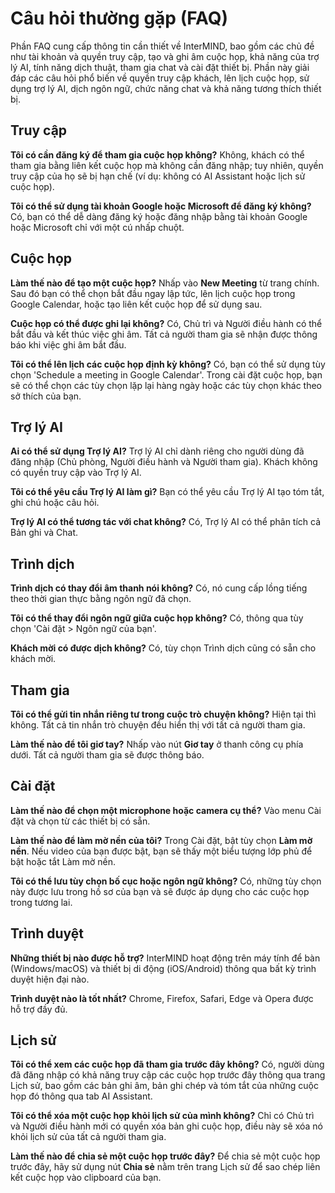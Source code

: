 # Câu hỏi thường gặp (FAQ)

Phần FAQ cung cấp thông tin cần thiết về InterMIND, bao gồm các chủ đề như tài khoản và quyền truy cập, tạo và ghi âm cuộc họp, khả năng của trợ lý AI, tính năng dịch thuật, tham gia chat và cài đặt thiết bị. Phần này giải đáp các câu hỏi phổ biến về quyền truy cập khách, lên lịch cuộc họp, sử dụng trợ lý AI, dịch ngôn ngữ, chức năng chat và khả năng tương thích thiết bị.

## Truy cập

**Tôi có cần đăng ký để tham gia cuộc họp không?**
Không, khách có thể tham gia bằng liên kết cuộc họp mà không cần đăng nhập; tuy nhiên, quyền truy cập của họ sẽ bị hạn chế (ví dụ: không có AI Assistant hoặc lịch sử cuộc họp).

**Tôi có thể sử dụng tài khoản Google hoặc Microsoft để đăng ký không?**
Có, bạn có thể dễ dàng đăng ký hoặc đăng nhập bằng tài khoản Google hoặc Microsoft chỉ với một cú nhấp chuột.

## Cuộc họp

**Làm thế nào để tạo một cuộc họp?**
Nhấp vào **New Meeting** từ trang chính. Sau đó bạn có thể chọn bắt đầu ngay lập tức, lên lịch cuộc họp trong Google Calendar, hoặc tạo liên kết cuộc họp để sử dụng sau.

**Cuộc họp có thể được ghi lại không?**
Có, Chủ trì và Người điều hành có thể bắt đầu và kết thúc việc ghi âm. Tất cả người tham gia sẽ nhận được thông báo khi việc ghi âm bắt đầu.

**Tôi có thể lên lịch các cuộc họp định kỳ không?**
Có, bạn có thể sử dụng tùy chọn 'Schedule a meeting in Google Calendar'. Trong cài đặt cuộc họp, bạn sẽ có thể chọn các tùy chọn lặp lại hàng ngày hoặc các tùy chọn khác theo sở thích của bạn.

## Trợ lý AI

**Ai có thể sử dụng Trợ lý AI?**
Trợ lý AI chỉ dành riêng cho người dùng đã đăng nhập (Chủ phòng, Người điều hành và Người tham gia). Khách không có quyền truy cập vào Trợ lý AI.

**Tôi có thể yêu cầu Trợ lý AI làm gì?**
Bạn có thể yêu cầu Trợ lý AI tạo tóm tắt, ghi chú hoặc câu hỏi.

**Trợ lý AI có thể tương tác với chat không?**
Có, Trợ lý AI có thể phân tích cả Bản ghi và Chat.

## Trình dịch

**Trình dịch có thay đổi âm thanh nói không?**
Có, nó cung cấp lồng tiếng theo thời gian thực bằng ngôn ngữ đã chọn.

**Tôi có thể thay đổi ngôn ngữ giữa cuộc họp không?**
Có, thông qua tùy chọn 'Cài đặt > Ngôn ngữ của bạn'.

**Khách mời có được dịch không?**
Có, tùy chọn Trình dịch cũng có sẵn cho khách mời.

## Tham gia

**Tôi có thể gửi tin nhắn riêng tư trong cuộc trò chuyện không?**
Hiện tại thì không. Tất cả tin nhắn trò chuyện đều hiển thị với tất cả người tham gia.

**Làm thế nào để tôi giơ tay?**
Nhấp vào nút **Giơ tay** ở thanh công cụ phía dưới. Tất cả người tham gia sẽ được thông báo.

## Cài đặt

**Làm thế nào để chọn một microphone hoặc camera cụ thể?**
Vào menu Cài đặt và chọn từ các thiết bị có sẵn.

**Làm thế nào để làm mờ nền của tôi?**
Trong Cài đặt, bật tùy chọn **Làm mờ nền**. Nếu video của bạn được bật, bạn sẽ thấy một biểu tượng lớp phủ để bật hoặc tắt Làm mờ nền.

**Tôi có thể lưu tùy chọn bố cục hoặc ngôn ngữ không?**
Có, những tùy chọn này được lưu trong hồ sơ của bạn và sẽ được áp dụng cho các cuộc họp trong tương lai.

## Trình duyệt

**Những thiết bị nào được hỗ trợ?**
InterMIND hoạt động trên máy tính để bàn (Windows/macOS) và thiết bị di động (iOS/Android) thông qua bất kỳ trình duyệt hiện đại nào.

**Trình duyệt nào là tốt nhất?**
Chrome, Firefox, Safari, Edge và Opera được hỗ trợ đầy đủ.

## Lịch sử

**Tôi có thể xem các cuộc họp đã tham gia trước đây không?**
Có, người dùng đã đăng nhập có khả năng truy cập các cuộc họp trước đây thông qua trang Lịch sử, bao gồm các bản ghi âm, bản ghi chép và tóm tắt của những cuộc họp đó thông qua tab AI Assistant.

**Tôi có thể xóa một cuộc họp khỏi lịch sử của mình không?**
Chỉ có Chủ trì và Người điều hành mới có quyền xóa bản ghi cuộc họp, điều này sẽ xóa nó khỏi lịch sử của tất cả người tham gia.

**Làm thế nào để chia sẻ một cuộc họp trước đây?**
Để chia sẻ một cuộc họp trước đây, hãy sử dụng nút **Chia sẻ** nằm trên trang Lịch sử để sao chép liên kết cuộc họp vào clipboard của bạn.